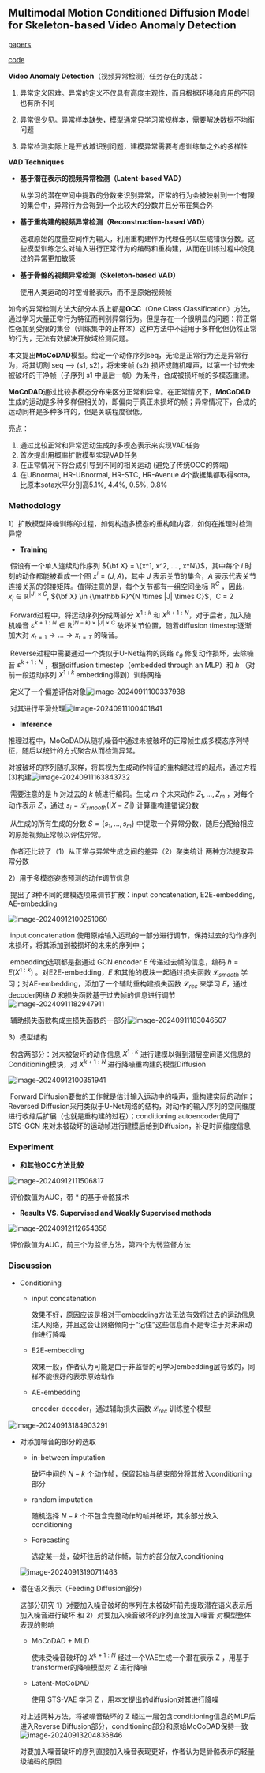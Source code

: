 ## Multimodal Motion Conditioned Diffusion Model for Skeleton-based Video Anomaly Detection



[papers](https://arxiv.org/abs/2307.07205)

[code](https://github.com/aleflabo/MoCoDAD)



**Video Anomaly Detection**（视频异常检测）任务存在的挑战：

1. 异常定义困难。异常的定义不仅具有高度主观性，而且根据环境和应用的不同也有所不同

2. 异常很少见。异常样本缺失，模型通常只学习常规样本，需要解决数据不均衡问题

3. 异常检测实际上是开放域识别问题，建模异常需要考虑训练集之外的多样性

   

**VAD Techniques**

- **基于潜在表示的视频异常检测（Latent-based VAD）**

  从学习的潜在空间中提取的分数来识别异常，正常的行为会被映射到一个有限的集合中，异常行为会得到一个比较大的分数并且分布在集合外

- **基于重构建的视频异常检测（Reconstruction-based VAD）**

  选取原始的度量空间作为输入，利用重构建作为代理任务以生成错误分数。这些模型训练怎么对输入进行正常行为的编码和重构建，从而在训练过程中没见过的异常更加敏感

- **基于骨骼的视频异常检测（Skeleton-based VAD）**

  使用人类运动的时空骨骼表示，而不是原始视频帧



如今的异常检测方法大部分本质上都是**OCC**（One Class Classification）方法，通过学习大量正常行为特征而判别异常行为。但是存在一个很明显的问题：将正常性强加到受限的集合（训练集中的正样本）这种方法中不适用于多样化但仍然正常的行为，无法有效解决开放域检测问题。



本文提出**MoCoDAD**模型。给定一个动作序列seq，无论是正常行为还是异常行为，将其切割 seq --> (s1, s2)，将未来帧 (s2) 损坏成随机噪声，以第一个过去未被破坏的干净帧（子序列 s1 中最后一帧）为条件，合成被损坏帧的多模态重建。

**MoCoDAD**通过比较多模态分布来区分正常和异常。在正常情况下，**MoCoDAD**生成的运动是多种多样但相关的，即偏向于真正未损坏的帧；异常情况下，合成的运动同样是多种多样的，但是关联程度很低。



亮点：

1. 通过比较正常和异常运动生成的多模态表示来实现VAD任务
2. 首次提出用概率扩散模型实现VAD任务
3. 在正常情况下将合成引导到不同的相关运动 (避免了传统OCC的弊端) 
4. 在UBnormal, HR-UBnormal, HR-STC,  HR-Avenue 4个数据集都取得sota，比原本sota水平分别高5.1%, 4.4%, 0.5%, 0.8%



### Methodology

1）扩散模型降噪训练的过程，如何构造多模态的重构建内容，如何在推理时检测异常	

- **Training**

​		假设有一个单人连续动作序列 ${\bf X} = \{x^1, x^2, ... , x^N\}$，其中每个 $i$ 时刻的动作都能被看成一个图 $x^i = (J, A)$，其中 $J$ 表示关节的集合，$A$ 表示代表关节连接关系的邻接矩阵。值得注意的是，每个关节都有一组空间坐标 ${\mathbb R}^C$ ，因此， $x_i \in {\mathbb R}^{|J| \times C}$, ${\bf X} \in {\mathbb R}^{N \times |J| \times C}$，C = 2

​		Forward过程中，将运动序列分成两部分 $X^{1:k}$ 和 $X^{k+1:N}$，对于后者，加入随机噪音 ${\varepsilon}^{k+1:N} \in {\mathbb R}^{(N-k) \times |J| \times C}$ 破坏关节位置，随着diffusion timestep逐渐加大对 $x_{t=1} \rightarrow ... \rightarrow x_{t=T}$ 的噪音。

​		Reverse过程中需要通过一个类似于U-Net结构的网络 ${\varepsilon}_{\theta}$ 修复动作损坏，去除噪音 ${\varepsilon}^{k+1:N}$ ，根据diffusion timestep（embedded through an MLP）和 $h$ （对前一段运动序列 $X^{1:k}$ embedding得到）训练网络 

​		定义了一个偏差评估对象![image-20240911100337938](assets/fomula_1.png)

​		对其进行平滑处理![image-20240911100401841](assets/fomula_2.png)

- **Inference**

​		推理过程中，MoCoDAD从随机噪音中通过未被破坏的正常帧生成多模态序列特征，随后以统计的方式聚合从而检测异常。

​		对被破坏的序列随机采样，将其视为生成动作特征的重构建过程的起点，通过方程(3)构建![image-20240911163843732](assets/fomula_3.png)

​		需要注意的是 $h$ 对过去的 $k$ 帧进行编码。生成 $m$ 个未来动作 $Z_1,...,Z_m$ ，对每个动作表示 $Z_i$，通过 $s_i = {\mathcal L}_{smooth}(|X - Z_i|)$ 计算重构建错误分数

​		从生成的所有生成的分数 $S = \{s_1,...,s_m\}$ 中提取一个异常分数，随后分配给相应的原始视频正常帧以评估异常。

​		作者还比较了（1）从正常与异常生成之间的差异（2）聚类统计 两种方法提取异常分数



2）用于多模态姿态预测的动作调节信息

​		提出了3种不同的建模选项来调节扩散：input concatenation, E2E-embedding, AE-embedding

![image-20240912100251060](assets/conditioning_modeling_choice.png)

​		input concatenation 使用原始输入运动的一部分进行调节，保持过去的动作序列未损坏，将其添加到被损坏的未来的序列中；

​		embedding选项都是指通过 GCN encoder $E$ 传递过去帧的信息，编码 $h = E(X^{1:k})$ 。对E2E-embedding，$E$ 和其他的模块一起通过损失函数 ${\mathcal L}_{smooth}$ 学习；对AE-embedding，添加了一个辅助重构建损失函数 ${\mathcal L}_{rec}$ 来学习 $E$，通过decoder网络 $D$ 和损失函数基于过去帧的信息进行调节![image-20240911182947911](assets/fomula_4.png)

​		辅助损失函数构成主损失函数的一部分![image-20240911183046507](assets/fomula_5.png)

3）模型结构

​		包含两部分：对未被破坏的动作信息 $X^{1:k}$ 进行建模以得到潜层空间语义信息的Conditioning模块，对 $X^{k+1: N}$ 进行降噪重构建的模型Diffusion

![image-20240912100351941](assets/model_architecture.png)

​		Forward Diffusion要做的工作就是估计输入运动中的噪声，重构建实际的动作；Reversed Diffusion采用类似于U-Net网络的结构，对动作的输入序列的空间维度进行收缩后扩展（也就是重构建的过程）；conditioning autoencoder使用了 STS-GCN 来对未被破坏的运动帧进行建模后给到Diffusion，补足时间维度信息



### Experiment

- **和其他OCC方法比较**

![image-20240912111506817](assets/comparision_MoCoDAD_with_other_AUC.png)

​		评价数值为AUC，带 * 的基于骨骼技术

-  **Results VS. Supervised and Weakly Supervised methods**

![image-20240912112654356](assets/comparison_MoCoDAD_with_supervised_weekly_supervised_methods_AUC.png)

​		评价数值为AUC，前三个为监督方法，第四个为弱监督方法

### Discussion

- Conditioning

  - input concatenation

    效果不好，原因应该是相对于embedding方法无法有效将过去的运动信息注入网络，并且这会让网络倾向于“记住”这些信息而不是专注于对未来动作进行降噪

  - E2E-embedding

    效果一般，作者认为可能是由于非监督的可学习embedding层导致的，同样不能很好的表示原始动作

  - AE-embedding

    encoder-decoder，通过辅助损失函数 ${\mathcal L}_{rec}$ 训练整个模型

![image-20240913184903291](assets/ablation_of_different_method_in_conditioning.png)

- 对添加噪音的部分的选取

  - in-between imputation

    破坏中间的 $N - k$ 个动作帧，保留起始与结束部分将其放入conditioning部分

  - random imputation

    随机选择 $N-k$ 个不包含完整动作的帧并破坏，其余部分放入conditioning

  - Forecasting

    选定某一处，破坏往后的动作帧，前方的部分放入conditioning

  ![image-20240913190711463](assets/ablation_of_the_type_of_conditioning_information.png)

- 潜在语义表示（Feeding Diffusion部分）

  

  这部分研究 1）对要加入噪音破坏的序列在未被破坏前先提取潜在语义表示后加入噪音进行破坏 和  2）对要加入噪音破坏的序列直接加入噪音 对模型整体表现的影响

  

  - MoCoDAD + MLD

    使未受噪音破坏的 $X^{k+1:N}$ 经过一个VAE生成一个潜在表示 Z ，用基于transformer的降噪模型对 Z 进行降噪

  - Latent-MoCoDAD

    使用 STS-VAE 学习 Z ，用本文提出的diffusion对其进行降噪

  

  对上述两种方法，将被噪音破坏的 Z 经过一层包含conditioning信息的MLP后进入Reverse Diffusion部分，conditioning部分和原始MoCoDAD保持一致![image-20240913204836846](assets/ablation_of_diffusion_on_latent_or_original.png)

  

  对要加入噪音破坏的序列直接加入噪音表现更好，作者认为是骨骼表示的轻量级编码的原因

​				